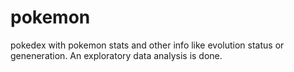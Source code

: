 # pokemon
pokedex with pokemon stats and other info like evolution status or geneneration.
An exploratory data analysis is done.
